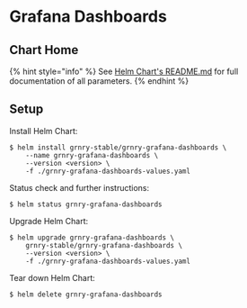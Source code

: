 # Grafana Dashboards

## Chart Home

{% hint style="info" %}
See [Helm Chart's README.md](https://github.com/syncier/grnry-grafana-dashboards/tree/master/helm) for full documentation of all parameters.
{% endhint %}

## Setup

Install Helm Chart:

```text
$ helm install grnry-stable/grnry-grafana-dashboards \
    --name grnry-grafana-dashboards \
    --version <version> \
    -f ./grnry-grafana-dashboards-values.yaml
```

Status check and further instructions:

```text
$ helm status grnry-grafana-dashboards
```

Upgrade Helm Chart:

```text
$ helm upgrade grnry-grafana-dashboards \
    grnry-stable/grnry-grafana-dashboards \
    --version <version> \
    -f ./grnry-grafana-dashboards-values.yaml
```

Tear down Helm Chart:

```text
$ helm delete grnry-grafana-dashboards
```

